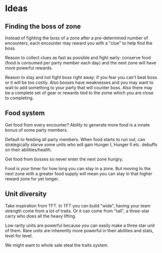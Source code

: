 # Ideas

## Finding the boss of zone

Instead of fighting the boss of a zone after a pre-determined number of encounters, each encounter may reward you with a "clue" to help find the boss.

Reason to collect clues as fast as possible and fight early: conserve food (food is consumed per party member each day) and the next zone will have more powerful rewards.

Reason to stay and not fight boss right away: if you fear you can't beat boss or it will be too costly. Also bosses have weaknesses and you may want to wait to add something to your party that will counter boss. Also there may be a complete set of gear or rewards tied to the zome which you are close to completing.

## Food system

Get food from every encounter? Ability to generate more food is a innate bonus of some party members.

Default to feeding all party members. When food starts to run out, can strategically starve some units who will gain Hunger I, Hunger II etc. debuffs on their abilities/health.

Get food from bosses so never enter the next zone hungry.

Food is your timer for how long you can stay in a zone. But moving to the next zone with a greater food supply will mean you can stay in that higher reward zone for yet longer.

## Unit diversity

Take inspiration from TFT. In TFT you can build "wide", having your team strength come from a lot of traits. Or it can come from "tall", a three-star carry who does all the heavy lifting.

Low rarity units are powerful because you can easily make a three star unit of them. Rare units are inherently more powerful in their abilities and stats, level for level.

We might want to whole sale steal the traits system.
